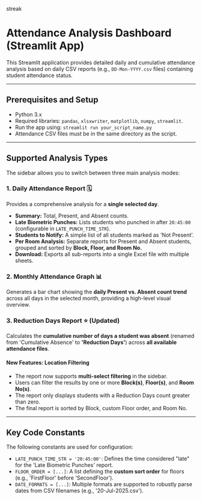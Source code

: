 streak

<h1>Attendance Analysis Dashboard (Streamlit App)</h1>

<p>This Streamlit application provides detailed daily and cumulative attendance analysis based on daily CSV reports (e.g., <code>DD-Mon-YYYY.csv</code> files) containing student attendance status.</p>

<hr>

<h2>Prerequisites and Setup</h2>
<ul>
    <li>Python 3.x</li>
    <li>Required libraries: <code>pandas</code>, <code>xlsxwriter</code>, <code>matplotlib</code>, <code>numpy</code>, <code>streamlit</code>.</li>
    <li>Run the app using: <code>streamlit run your_script_name.py</code></li>
    <li>Attendance CSV files must be in the same directory as the script.</li>
</ul>

<hr>

<h2>Supported Analysis Types</h2>

<p>The sidebar allows you to switch between three main analysis modes:</p>

<div class="feature">
    <h3>1. Daily Attendance Report 🗓️</h3>
    <p>Provides a comprehensive analysis for a <strong>single selected day</strong>.</p>
    <ul>
        <li><strong>Summary:</strong> Total, Present, and Absent counts.</li>
        <li><strong>Late Biometric Punches:</strong> Lists students who punched in after <code>20:45:00</code> (configurable in <code>LATE_PUNCH_TIME_STR</code>).</li>
        <li><strong>Students to Notify:</strong> A simple list of all students marked as 'Not Present'.</li>
        <li><strong>Per Room Analysis:</strong> Separate reports for Present and Absent students, grouped and sorted by <strong>Block, Floor, and Room No.</strong></li>
        <li><strong>Download:</strong> Exports all sub-reports into a single Excel file with multiple sheets.</li>
    </ul>
</div>

<div class="feature">
    <h3>2. Monthly Attendance Graph 📊</h3>
    <p>Generates a bar chart showing the <strong>daily Present vs. Absent count trend</strong> across all days in the selected month, providing a high-level visual overview.</p>
</div>

<div class="feature">
    <h3>3. Reduction Days Report ⭐ <span class="note">(Updated)</span></h3>
    <p>Calculates the <strong>cumulative number of days a student was absent</strong> (renamed from 'Cumulative Absence' to <strong>'Reduction Days'</strong>) across <strong>all available attendance files</strong>.</p>
    <h4>New Features: Location Filtering</h4>
    <ul>
        <li>The report now supports <strong>multi-select filtering</strong> in the sidebar.</li>
        <li>Users can filter the results by one or more <strong>Block(s)</strong>, <strong>Floor(s)</strong>, and <strong>Room No(s)</strong>.</li>
        <li>The report only displays students with a Reduction Days count greater than zero.</li>
        <li>The final report is sorted by Block, custom Floor order, and Room No.</li>
    </ul>
</div>

<hr>

<h2>Key Code Constants</h2>

<p>The following constants are used for configuration:</p>
<ul>
    <li><code>LATE_PUNCH_TIME_STR = '20:45:00'</code>: Defines the time considered "late" for the 'Late Biometric Punches' report.</li>
    <li><code>FLOOR_ORDER = [...]</code>: A list defining the <strong>custom sort order</strong> for floors (e.g., 'FirstFloor' before 'SecondFloor').</li>
    <li><code>DATE_FORMATS = [...]</code>: Multiple formats are supported to robustly parse dates from CSV filenames (e.g., '20-Jul-2025.csv').</li>
</ul>



